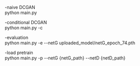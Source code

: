 -naive DCGAN  
python main.py  

-conditional DCGAN  
python main.py -c

-evaluation  
python main.py -e --netG uploaded_model/netG_epoch_74.pth

-load pretrain  
python main.py -p --netG {netG_path} --netD {netD_path}
